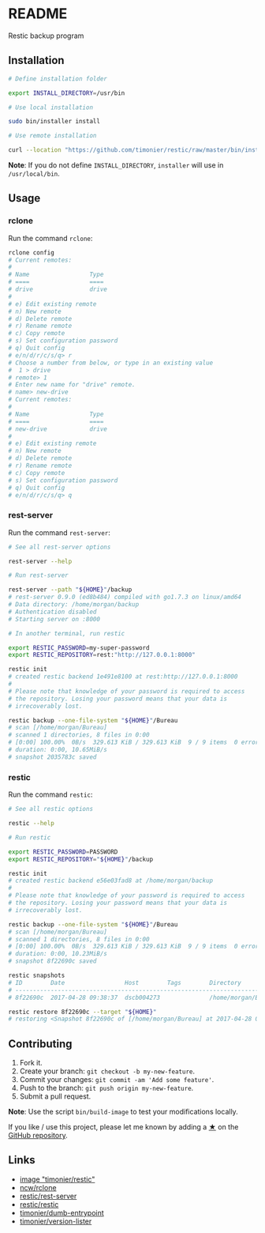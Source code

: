 # README

Restic backup program

## Installation

```sh
# Define installation folder

export INSTALL_DIRECTORY=/usr/bin

# Use local installation

sudo bin/installer install

# Use remote installation

curl --location "https://github.com/timonier/restic/raw/master/bin/installer" | sudo sh -s -- install
```

__Note__: If you do not define `INSTALL_DIRECTORY`, `installer` will use in `/usr/local/bin`.

## Usage

### rclone

Run the command `rclone`:

```sh
rclone config
# Current remotes:
#
# Name                 Type
# ====                 ====
# drive                drive
#
# e) Edit existing remote
# n) New remote
# d) Delete remote
# r) Rename remote
# c) Copy remote
# s) Set configuration password
# q) Quit config
# e/n/d/r/c/s/q> r
# Choose a number from below, or type in an existing value
#  1 > drive
# remote> 1
# Enter new name for "drive" remote.
# name> new-drive
# Current remotes:
#
# Name                 Type
# ====                 ====
# new-drive            drive
#
# e) Edit existing remote
# n) New remote
# d) Delete remote
# r) Rename remote
# c) Copy remote
# s) Set configuration password
# q) Quit config
# e/n/d/r/c/s/q> q
```

### rest-server

Run the command `rest-server`:

```sh
# See all rest-server options

rest-server --help

# Run rest-server

rest-server --path "${HOME}"/backup
# rest-server 0.9.0 (ed8b484) compiled with go1.7.3 on linux/amd64
# Data directory: /home/morgan/backup
# Authentication disabled
# Starting server on :8000

# In another terminal, run restic

export RESTIC_PASSWORD=my-super-password
export RESTIC_REPOSITORY=rest:"http://127.0.0.1:8000"

restic init
# created restic backend 1e491e8100 at rest:http://127.0.0.1:8000
#
# Please note that knowledge of your password is required to access
# the repository. Losing your password means that your data is
# irrecoverably lost.

restic backup --one-file-system "${HOME}"/Bureau
# scan [/home/morgan/Bureau]
# scanned 1 directories, 8 files in 0:00
# [0:00] 100.00%  0B/s  329.613 KiB / 329.613 KiB  9 / 9 items  0 errors  ETA 0:00
# duration: 0:00, 10.65MiB/s
# snapshot 2035783c saved
```

### restic

Run the command `restic`:

```sh
# See all restic options

restic --help

# Run restic

export RESTIC_PASSWORD=PASSWORD
export RESTIC_REPOSITORY="${HOME}"/backup

restic init
# created restic backend e56e03fad8 at /home/morgan/backup
#
# Please note that knowledge of your password is required to access
# the repository. Losing your password means that your data is
# irrecoverably lost.

restic backup --one-file-system "${HOME}"/Bureau
# scan [/home/morgan/Bureau]
# scanned 1 directories, 8 files in 0:00
# [0:00] 100.00%  0B/s  329.613 KiB / 329.613 KiB  9 / 9 items  0 errors  ETA 0:00
# duration: 0:00, 10.23MiB/s
# snapshot 8f22690c saved

restic snapshots
# ID        Date                 Host        Tags        Directory
# ----------------------------------------------------------------------
# 8f22690c  2017-04-28 09:38:37  dscb004273              /home/morgan/Bureau

restic restore 8f22690c --target "${HOME}"
# restoring <Snapshot 8f22690c of [/home/morgan/Bureau] at 2017-04-28 09:38:37.240551869 +0200 CEST by morgan@dscb004273> to /home/morgan
```

## Contributing

1. Fork it.
2. Create your branch: `git checkout -b my-new-feature`.
3. Commit your changes: `git commit -am 'Add some feature'`.
4. Push to the branch: `git push origin my-new-feature`.
5. Submit a pull request.

__Note__: Use the script `bin/build-image` to test your modifications locally.

If you like / use this project, please let me known by adding a [★](https://help.github.com/articles/about-stars/) on the [GitHub repository](https://github.com/timonier/restic).

## Links

* [image "timonier/restic"](https://hub.docker.com/r/timonier/restic/)
* [ncw/rclone](https://github.com/ncw/rclone)
* [restic/rest-server](https://github.com/restic/rest-server)
* [restic/restic](https://github.com/restic/restic)
* [timonier/dumb-entrypoint](https://github.com/timonier/dumb-entrypoint)
* [timonier/version-lister](https://github.com/timonier/version-lister)

